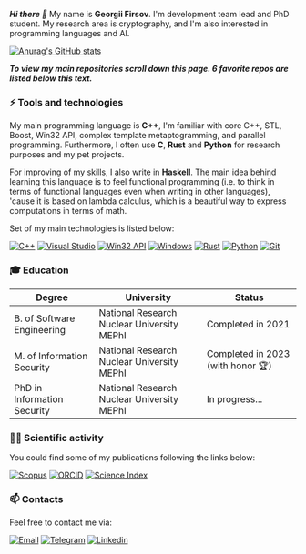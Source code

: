 ***Hi there 👋*** My name is **Georgii Firsov**. I'm development team lead and PhD student. My research area is cryptography, 
and I'm also interested in programming languages and AI.

[![Anurag's GitHub stats](https://github-readme-stats.vercel.app/api?username=GeorgiiFirsov&show_icons=true&theme=tokyonight&count_private=true&hide=stars)](https://github.com/anuraghazra/github-readme-stats)

***To view my main repositories scroll down this page. 6 favorite repos are listed below this text.***

### :zap: Tools and technologies

My main programming language is **C++**, I'm familiar with core C++, STL, Boost, Win32 API, complex template metaptogramming, and parallel programming.
Furthermore, I often use **C**, **Rust** and **Python** for research purposes and my pet projects.

For improving of my skills, I also write in **Haskell**. The main idea behind learning this language is to feel functional programming (i.e. to think in
terms of functional languages even when writing in other languages), 'cause it is based on lambda calculus, which is a beautiful way to express computations
in terms of math.

Set of my main technologies is listed below:

[![C++](https://img.shields.io/badge/-C%2B%2b-00599C?logo=C%2B%2b&logoColor=white)]()
[![Visual Studio](https://img.shields.io/badge/-Visual%20Studio-5C2D91?logo=Visual%20Studio&logoColor=white)]()
[![Win32 API](https://img.shields.io/badge/-Win32%20API-666666?logo=microsoft&logoColor=white)]()
[![Windows](https://img.shields.io/badge/-Windows-0078D6?logo=Windows&logoColor=white)]()
[![Rust](https://img.shields.io/badge/-Rust-f74c00?logo=rust&logoColor=white)]()
[![Python](https://img.shields.io/badge/-Python-3776AB?logo=python&logoColor=white)]()
[![Git](https://img.shields.io/badge/-Git-F05032?logo=Git&logoColor=white)]()

### :mortar_board: Education

| Degree                      | University                                 |  Status                                 |
| --------------------------- | ------------------------------------------ | --------------------------------------- |
| B. of Software Engineering  | National Research Nuclear University MEPhI | Completed in 2021                       |
| M. of Information Security  | National Research Nuclear University MEPhI | Completed in 2023 (with honor :trophy:) |
| PhD in Information Security | National Research Nuclear University MEPhI | In progress...                          |

### :man_student: Scientific activity
You could find some of my publications following the links below:

[![Scopus](https://img.shields.io/badge/-Scopus-E9711C?logo=Scopus&logoColor=white&link=https://www.scopus.com/authid/detail.uri?authorId=57223089781)](https://www.scopus.com/authid/detail.uri?authorId=57223089781)
[![ORCID](https://img.shields.io/badge/-ORCID-A6CE39?logo=ORCID&logoColor=white&link=https://orcid.org/0000-0001-5464-4045)](https://orcid.org/0000-0001-5464-4045)
[![Science Index](https://img.shields.io/badge/-Science%20Index-f26c4f?link=http://elibrary.ru/author_profile.asp?id=1217918)](http://elibrary.ru/author_profile.asp?id=1217918)

### :mailbox:	Contacts
Feel free to contact me via:

[![Email](https://img.shields.io/badge/-Email-de4343?logo=Gmail&logoColor=white&link=mailto:gfirsov007@gmail.com)](mailto:gfirsov007@gmail.com)
[![Telegram](https://img.shields.io/badge/-Telegram-26A5E4?logo=telegram&logoColor=white&link=https://t.me/GeorgiiFirsov)](https://t.me/GeorgiiFirsov)
[![Linkedin](https://img.shields.io/badge/-LinkedIn-blue?logo=Linkedin&logoColor=white&link=https://www.linkedin.com/in/georgy-firsov/)](https://www.linkedin.com/in/georgy-firsov/)
